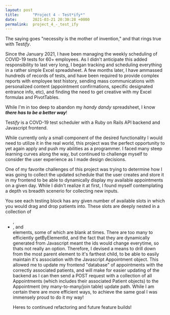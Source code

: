 ```yaml
---
layout: post
title:      "Project 4 - Test*ify*"
date:       2021-03-21 20:30:28 +0000
permalink:  project_4_-_test_ify
---
```



The saying goes "necessity is the mother of invention," and that rings true with Test*ify*. 

Since the January 2021, I have been managing the weekly scheduling of COVID-19 tests for 60+ employees. As I didn't anticipate this added responsibility to last very long, I began tracking and scheduling everything in a rather simple Excel spreadsheet. A few months later, I have ammassed hundreds of records of tests, and have been required to provide complex reports with employee test history, sending mass communications with personalized content (appointment confirmations, specific designated entrance info, etc), and finding the need to get creative with my Excel formulas and PivotTables. 

While I'm in too deep to abandon my *handy dandy* spreadsheet, I know ***there has to be a better way***! 

Test*ify* is a COVD-19 test scheduler with a Ruby on Rails API backend and Javascript frontend. 

While currently only a small component of the desired functionality I would need to utilize it in the real world, this project was the perfect opportunity to yet again apply and push my abilities as a programmer. I faced many steep learning curves along the way, but continued to challenge myself to consider the user experience as I made design decisions. 

One of my favorite challenges of this project was trying to determine how I was going to collect the updated schedule that the user creates and store it in my frontend to be able to dynamically display my available appointments on a given day. While I didn't realize it at first, I found myself contemplating a depth vs breadth scenerio for collecting new inputs. 

You see each testing block has any given number of available slots in which you would drag and drop patients into. These slots are deeply nested in a collection of <ul>, <li>, and <div> elements, some of which are blank at times. There are too many to efficiently getByElementId, and the fact that they are dynamically generated from Javascript meant the ids would change everytime, so thats not really an option. Therefore, I devised a means to drill down from the most parent element to it's farthest child, to be able to easily maintain it's association with the Javascript Appointment object. This allowed me to update my frontend "database" of appointments with the correctly associated patients, and will make for easier updating of the backend as I can then send a POST request with a collection of all Appointments (which includes their associated Patient objects) to the Appointment (my many-to-many/join table) update path.  While I am certain there are more efficient ways, to achieve the same goal I was immensely proud to do it my way!

Heres to continued refactoring and future feature builds! 




